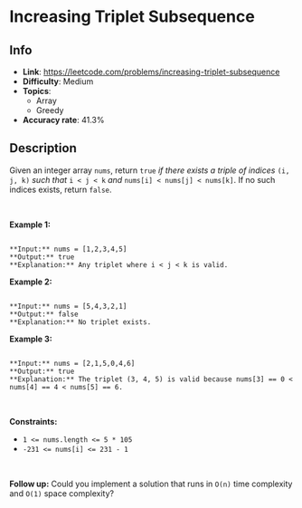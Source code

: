 # Increasing Triplet Subsequence

## Info  
- **Link**: https://leetcode.com/problems/increasing-triplet-subsequence
- **Difficulty**: Medium  
- **Topics**:   
    - Array
    - Greedy
- **Accuracy rate**: 41.3%  

## Description  
    
Given an integer array `nums`, return `true` *if there exists a triple of indices* `(i, j, k)` *such that* `i < j < k` *and* `nums[i] < nums[j] < nums[k]`. If no such indices exists, return `false`.


 


**Example 1:**



```

**Input:** nums = [1,2,3,4,5]
**Output:** true
**Explanation:** Any triplet where i < j < k is valid.

```

**Example 2:**



```

**Input:** nums = [5,4,3,2,1]
**Output:** false
**Explanation:** No triplet exists.

```

**Example 3:**



```

**Input:** nums = [2,1,5,0,4,6]
**Output:** true
**Explanation:** The triplet (3, 4, 5) is valid because nums[3] == 0 < nums[4] == 4 < nums[5] == 6.

```

 


**Constraints:**


* `1 <= nums.length <= 5 * 105`
* `-231 <= nums[i] <= 231 - 1`


 


**Follow up:** Could you implement a solution that runs in `O(n)` time complexity and `O(1)` space complexity?  
    